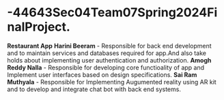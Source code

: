 # -44643Sec04Team07Spring2024FinalProject.
**Restaurant App**
**Harini Beeram** - Responsible for back end development and to maintain services and databases required for app.And also take holds about implementing user authentication and authorization.
**Amogh Reddy Nalla** - Responsible for developing core functioality of app and Implement user interfaces based on design specifications.
**Sai Ram Muthyala** - Responsible for Implementing Augumented reality using AR kit and to develop and integrate chat bot with back end systems. 
